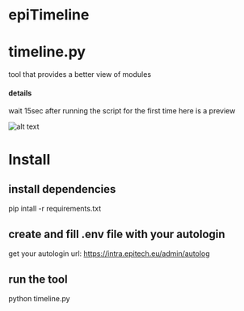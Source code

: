# epiTimeline

# timeline.py
tool that provides a better view of modules
#### details
wait 15sec after running the script for the first time
here is a preview

![alt text](https://cdn.discordapp.com/attachments/724665584146710580/754128334568423514/Annotation_2020-09-12_015434.png)

# Install

## install dependencies
pip intall -r requirements.txt

## create and fill .env file with your autologin 
get your autologin url: https://intra.epitech.eu/admin/autolog

## run the tool 
python timeline.py
